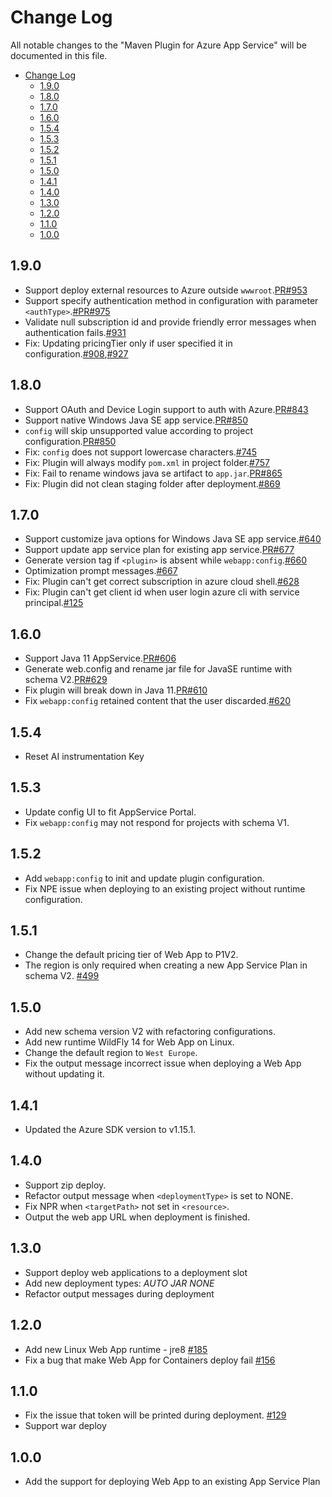 # Change Log
All notable changes to the "Maven Plugin for Azure App Service" will be documented in this file.
- [Change Log](#change-log)
  - [1.9.0](#190)
  - [1.8.0](#180)
  - [1.7.0](#170)
  - [1.6.0](#160)
  - [1.5.4](#154)
  - [1.5.3](#153)
  - [1.5.2](#152)
  - [1.5.1](#151)
  - [1.5.0](#150)
  - [1.4.1](#141)
  - [1.4.0](#140)
  - [1.3.0](#130)
  - [1.2.0](#120)
  - [1.1.0](#110)
  - [1.0.0](#100)

## 1.9.0
- Support deploy external resources to Azure outside `wwwroot`.[PR#953](https://github.com/microsoft/azure-maven-plugins/pull/953)
- Support specify authentication method in configuration with parameter `<authType>`.[#PR#975](https://github.com/microsoft/azure-maven-plugins/pull/975)
- Validate null subscription id and provide friendly error messages when authentication fails.[#931](https://github.com/microsoft/azure-maven-plugins/issues/931)
- Fix: Updating pricingTier only if user specified it in configuration.[#908](https://github.com/microsoft/azure-maven-plugins/issues/908),[#927](https://github.com/microsoft/azure-maven-plugins/issues/927)

## 1.8.0
- Support OAuth and Device Login support to auth with Azure.[PR#843](https://github.com/microsoft/azure-maven-plugins/pull/843)
- Support native Windows Java SE app service.[PR#850](https://github.com/microsoft/azure-maven-plugins/pull/850)
- `config` will skip unsupported value according to project configuration.[PR#850](https://github.com/microsoft/azure-maven-plugins/pull/850)
- Fix: `config` does not support lowercase characters.[#745](https://github.com/microsoft/azure-maven-plugins/issues/745)
- Fix: Plugin will always modify `pom.xml` in project folder.[#757](https://github.com/microsoft/azure-maven-plugins/issues/757)
- Fix: Fail to rename windows java se artifact to `app.jar`.[PR#865](https://github.com/microsoft/azure-maven-plugins/pull/865)
- Fix: Plugin did not clean staging folder after deployment.[#869](https://github.com/microsoft/azure-maven-plugins/issues/869)

## 1.7.0
- Support customize java options for Windows Java SE app service.[#640](https://github.com/microsoft/azure-maven-plugins/issues/640)
- Support update app service plan for existing app service.[PR#677](https://github.com/microsoft/azure-maven-plugins/pull/677)
- Generate version tag if `<plugin>` is absent while `webapp:config`.[#660](https://github.com/microsoft/azure-maven-plugins/issues/660)
- Optimization prompt messages.[#667](https://github.com/microsoft/azure-maven-plugins/issues/667)
- Fix: Plugin can't get correct subscription in azure cloud shell.[#628](https://github.com/microsoft/azure-maven-plugins/issues/628)
- Fix: Plugin can't get client id when user login azure cli with service principal.[#125](https://github.com/microsoft/azure-maven-plugins/issues/125)

## 1.6.0
- Support Java 11 AppService.[PR#606](https://github.com/Microsoft/azure-maven-plugins/pull/606)
- Generate web.config and rename jar file for JavaSE runtime with schema V2.[PR#629](https://github.com/Microsoft/azure-maven-plugins/pull/629)
- Fix plugin will break down in Java 11.[PR#610](https://github.com/Microsoft/azure-maven-plugins/pull/610)
- Fix `webapp:config` retained content that the user discarded.[#620](https://github.com/Microsoft/azure-maven-plugins/pull/620)

## 1.5.4
- Reset AI instrumentation Key

## 1.5.3
- Update config UI to fit AppService Portal.
- Fix `webapp:config` may not respond for projects with schema V1.

## 1.5.2
- Add `webapp:config` to init and update plugin configuration.
- Fix NPE issue when deploying to an existing project without runtime configuration.

## 1.5.1
- Change the default pricing tier of Web App to P1V2.
- The region is only required when creating a new App Service Plan in schema V2. [#499](https://github.com/Microsoft/azure-maven-plugins/issues/499)

## 1.5.0
- Add new schema version V2 with refactoring configurations.
- Add new runtime WildFly 14 for Web App on Linux.
- Change the default region to `West Europe`.
- Fix the output message incorrect issue when deploying a Web App without updating it.

## 1.4.1
- Updated the Azure SDK version to v1.15.1.

## 1.4.0
- Support zip deploy.
- Refactor output message when `<deploymentType>` is set to NONE.
- Fix NPR when `<targetPath>` not set in `<resource>`.
- Output the web app URL when deployment is finished.

## 1.3.0
- Support deploy web applications to a deployment slot
- Add new deployment types: *AUTO* *JAR* *NONE*
- Refactor output messages during deployment

## 1.2.0
- Add new Linux Web App runtime - jre8 [#185](https://github.com/Microsoft/azure-maven-plugins/issues/185)
- Fix a bug that make Web App for Containers deploy fail [#156](https://github.com/Microsoft/azure-maven-plugins/issues/156)

## 1.1.0
- Fix the issue that token will be printed during deployment. [#129](https://github.com/Microsoft/azure-maven-plugins/issues/129)
- Support war deploy

## 1.0.0
- Add the support for deploying Web App to an existing App Service Plan

